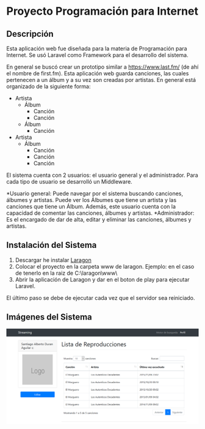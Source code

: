 # Proyecto Programación para Internet
## Descripción
Esta aplicación web fue diseñada para la materia de Programación para Internet. Se usó Laravel como Framework para el desarrollo del sistema.

En general se buscó crear un prototipo similar a https://www.last.fm/ (de ahí el nombre de first.fm). Esta aplicación web guarda canciones, las cuales pertenecen a un álbum y a su vez son creadas por artistas. En general está organizado de la siguiente forma:

* Artista
  * Álbum
    * Canción
    * Canción
  * Álbum
    * Canción
* Artista
  * Álbum
    * Canción
    * Canción
    * Canción

El sistema cuenta con 2 usuarios: el usuario general y el administrador. Para cada tipo de usuario se desarrolló un Middleware.

*Usuario general: Puede navegar por el sistema buscando canciones, álbumes y artistas. Puede ver los Álbumes que tiene un artista y las canciones que tiene un Álbum. Además, este usuario cuenta con la capacidad de comentar las canciones, álbumes y artistas.
*Administrador: Es el encargado de dar de alta, editar y eliminar las canciones, álbumes y artistas.

## Instalación del Sistema
1. Descargar he instalar [Laragon](https://laragon.org/)
1. Colocar el proyecto en la carpeta www de laragon. Ejemplo: en el caso de tenerlo en la raiz de C:\laragon\www\
1. Abrir la aplicación de Laragon y dar en el boton de play para ejecutar Laravel.

El último  paso se debe de ejecutar cada vez que el servidor sea reiniciado.

## Imágenes del Sistema
![Usuario](/img02.png)
